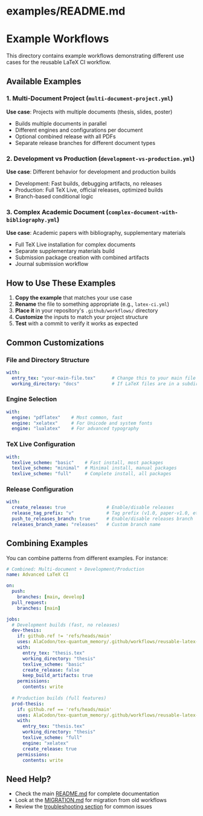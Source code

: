 # examples/README.md
# Example Workflows

This directory contains example workflows demonstrating different use cases for the reusable LaTeX CI workflow.

## Available Examples

### 1. Multi-Document Project (`multi-document-project.yml`)
**Use case**: Projects with multiple documents (thesis, slides, poster)
- Builds multiple documents in parallel
- Different engines and configurations per document
- Optional combined release with all PDFs
- Separate release branches for different document types

### 2. Development vs Production (`development-vs-production.yml`)
**Use case**: Different behavior for development and production builds
- Development: Fast builds, debugging artifacts, no releases
- Production: Full TeX Live, official releases, optimized builds
- Branch-based conditional logic

### 3. Complex Academic Document (`complex-document-with-bibliography.yml`)
**Use case**: Academic papers with bibliography, supplementary materials
- Full TeX Live installation for complex documents
- Separate supplementary materials build
- Submission package creation with combined artifacts
- Journal submission workflow

## How to Use These Examples

1. **Copy the example** that matches your use case
2. **Rename** the file to something appropriate (e.g., `latex-ci.yml`)
3. **Place it** in your repository's `.github/workflows/` directory
4. **Customize** the inputs to match your project structure
5. **Test** with a commit to verify it works as expected

## Common Customizations

### File and Directory Structure
```yaml
with:
  entry_tex: "your-main-file.tex"      # Change this to your main file
  working_directory: "docs"            # If LaTeX files are in a subdirectory
```

### Engine Selection
```yaml
with:
  engine: "pdflatex"    # Most common, fast
  engine: "xelatex"     # For Unicode and system fonts
  engine: "lualatex"    # For advanced typography
```

### TeX Live Configuration
```yaml
with:
  texlive_scheme: "basic"    # Fast install, most packages
  texlive_scheme: "minimal"  # Minimal install, manual packages
  texlive_scheme: "full"     # Complete install, all packages
```

### Release Configuration
```yaml
with:
  create_release: true               # Enable/disable releases
  release_tag_prefix: "v"            # Tag prefix (v1.0, paper-v1.0, etc.)
  push_to_releases_branch: true      # Enable/disable releases branch
  releases_branch_name: "releases"   # Custom branch name
```

## Combining Examples

You can combine patterns from different examples. For instance:

```yaml
# Combined: Multi-document + Development/Production
name: Advanced LaTeX CI

on:
  push:
    branches: [main, develop]
  pull_request:
    branches: [main]

jobs:
  # Development builds (fast, no releases)
  dev-thesis:
    if: github.ref != 'refs/heads/main'
    uses: AlaCodon/tex-quantum_memory/.github/workflows/reusable-latex-ci.yml@main
    with:
      entry_tex: "thesis.tex"
      working_directory: "thesis"
      texlive_scheme: "basic"
      create_release: false
      keep_build_artifacts: true
    permissions:
      contents: write
  
  # Production builds (full features)
  prod-thesis:
    if: github.ref == 'refs/heads/main'
    uses: AlaCodon/tex-quantum_memory/.github/workflows/reusable-latex-ci.yml@main
    with:
      entry_tex: "thesis.tex"
      working_directory: "thesis"
      texlive_scheme: "full"
      engine: "xelatex"
      create_release: true
    permissions:
      contents: write
```

## Need Help?

- Check the main [README.md](../README.md) for complete documentation
- Look at the [MIGRATION.md](../MIGRATION.md) for migration from old workflows
- Review the [troubleshooting section](../README.md#troubleshooting) for common issues